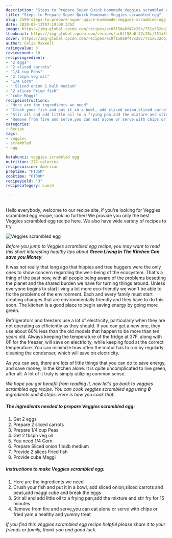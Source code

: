 ```yaml
---
description: "Steps to Prepare Super Quick Homemade Veggies scrambled egg"
title: "Steps to Prepare Super Quick Homemade Veggies scrambled egg"
slug: 2599-steps-to-prepare-super-quick-homemade-veggies-scrambled-egg
date: 2020-09-13T07:19:08.335Z
image: https://img-global.cpcdn.com/recipes/ac0f158a8f47c28c/751x532cq70/veggies-scrambled-egg-recipe-main-photo.jpg
thumbnail: https://img-global.cpcdn.com/recipes/ac0f158a8f47c28c/751x532cq70/veggies-scrambled-egg-recipe-main-photo.jpg
cover: https://img-global.cpcdn.com/recipes/ac0f158a8f47c28c/751x532cq70/veggies-scrambled-egg-recipe-main-photo.jpg
author: Celia Maxwell
ratingvalue: 3
reviewcount: 10
recipeingredient:
- "2 eggs"
- "2 sliced carrots"
- "1/4 cup Peas"
- "2 tbspn veg oil"
- "1/4 Corn"
- " Sliced onion 1 bulb medium"
- "2 slices Fried fish"
- "cube Maggi"
recipeinstructions:
- "Here are the ingredients we need"
- "Crush your fish and put it in a bowl, add sliced onion,sliced carrots and peas,add maggi cube and break the eggs"
- "Stir all and add little oil to a frying pan,add the mixture and stir fry for 15 minutes"
- "Remove from fire and serve,you can eat alone or serve with chips or fried yam,a healthy and yummy treat"
categories:
- Recipe
tags:
- veggies
- scrambled
- egg

katakunci: veggies scrambled egg 
nutrition: 272 calories
recipecuisine: American
preptime: "PT35M"
cooktime: "PT39M"
recipeyield: "3"
recipecategory: Lunch

---
```

<br>
Hello everybody, welcome to our recipe site, if you're looking for Veggies scrambled egg recipe, look no further! We provide you only the best Veggies scrambled egg recipe here. We also have wide variety of recipes to try.
<br>


![Veggies scrambled egg](https://img-global.cpcdn.com/recipes/ac0f158a8f47c28c/751x532cq70/veggies-scrambled-egg-recipe-main-photo.jpg)

<i>Before you jump to Veggies scrambled egg recipe, you may want to read this short interesting healthy tips about 
<strong>Green Living In The Kitchen Can save you Money</strong>.</i>
</br>

It was not really that long ago that hippies and tree huggers were the only ones to show concern regarding the well-being of the ecosystem. That's a thing of the past now, with all people being aware of the problems besetting the planet and the shared burden we have for turning things around. Unless everyone begins to start living a lot more eco-friendly we won't be able to fix the problems of the environment. Each and every family must start creating changes that are environmentally friendly and they have to do this soon. The kitchen is a good place to begin saving energy by going more green.

Refrigerators and freezers use a lot of electricity, particularly when they are not operating as efficiently as they should. If you can get a new one, they use about 60% less than the old models that happen to be more than ten years old. Always keeping the temperature of the fridge at 37F, along with 0F for the freezer, will save on electricity, while keeping food at the correct temperature. You can minimize how often the motor has to run by regularly cleaning the condenser, which will save on electricity.

As you can see, there are lots of little things that you can do to save energy, and save money, in the kitchen alone. It is quite uncomplicated to live green, after all. A lot of it truly is simply utilizing common sense.


<i>We hope you got benefit from reading it, now let's go back to veggies scrambled egg recipe. You can cook veggies scrambled egg using <strong>8</strong> ingredients and <strong>4</strong> steps. Here is how you cook that.
</i>

##### The ingredients needed to prepare Veggies scrambled egg:

1. Get 2 eggs
1. Prepare 2 sliced carrots
1. Prepare 1/4 cup Peas
1. Get 2 tbspn veg oil
1. You need 1/4 Corn
1. Prepare  Sliced onion 1 bulb medium
1. Provide 2 slices Fried fish
1. Provide cube Maggi


##### Instructions to make Veggies scrambled egg:

1. Here are the ingredients we need
1. Crush your fish and put it in a bowl, add sliced onion,sliced carrots and peas,add maggi cube and break the eggs
1. Stir all and add little oil to a frying pan,add the mixture and stir fry for 15 minutes
1. Remove from fire and serve,you can eat alone or serve with chips or fried yam,a healthy and yummy treat


<i>If you find this Veggies scrambled egg recipe helpful please share it to your friends or family, thank you and good luck.</i>
